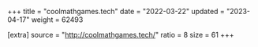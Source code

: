 +++
title = "coolmathgames.tech"
date = "2022-03-22"
updated = "2023-04-17"
weight = 62493

[extra]
source = "http://coolmathgames.tech/"
ratio = 8
size = 61
+++
